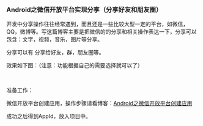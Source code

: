 ### Android之微信开放平台实现分享（分享好友和朋友圈）
<p>开发中分享操作往往经常遇到，而且还是一些比较大型一定的平台，如微信，QQ，微博等。写这篇博客主要是把微信的的分享和相关操作表达一下，分享可以包含：文字，视频，音乐，图片等分享。</p> 
<p>分享可以有 分享给好友，群，朋友圈等。</p> 
<p>效果如下图：（注意：功能根据自己的需要选择就可以了）</p> 
<p>&nbsp;&nbsp;&nbsp;&nbsp;&nbsp;&nbsp;&nbsp;&nbsp;&nbsp;&nbsp;&nbsp;&nbsp; <img alt="" src="https://static.oschina.net/uploads/img/201703/22163954_X9tC.gif"></p> 
<p>准备工作：</p> 
<p>微信开放平台创建应用，操作步骤请看博客：<a href="https://my.oschina.net/zhangqie/blog/864683" rel="nofollow">Android之微信开放平台创建应用</a></p> 
<p>成功之后得到AppId，放入项目中。</p> 


